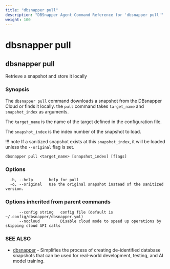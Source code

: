 ```yaml
---
title: "dbsnapper pull"
description: "DBSnapper Agent Command Reference for 'dbsnapper pull'"
weight: 100
---
```


# dbsnapper pull

## dbsnapper pull

Retrieve a snapshot and store it locally

### Synopsis

The `dbsnapper pull` command downloads a snapshot from the DBsnapper Cloud or finds it locally. the `pull` command takes  `target_name` and `snapshot_index` as arguments.

The `target_name` is the name of the target defined in the configuration file.

The `snapshot_index` is the index number of the snapshot to load.

!!! note
	If a sanitized snapshot exists at this `snapshot_index`, it will be loaded
	unless the `--original` flag is set.

	

```
dbsnapper pull <target_name> [snapshot_index] [flags]
```

### Options

```
  -h, --help       help for pull
  -o, --original   Use the original snapshot instead of the sanitized version.
```

### Options inherited from parent commands

```
      --config string   config file (default is ~/.config/dbsnapper/dbsnapper.yml)
      --nocloud         Disable cloud mode to speed up operations by skipping cloud API calls
```

### SEE ALSO

* [dbsnapper](dbsnapper.md)	 - Simplifies the process of creating de-identified database snapshots that can be used for real-world development, testing, and AI model training.

